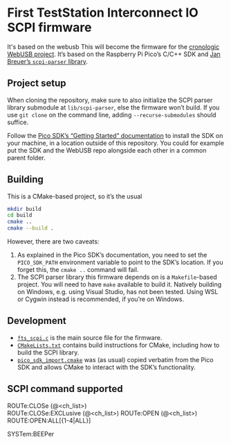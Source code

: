 # First TestStation Interconnect IO SCPI firmware

It's based on the webusb 
This will become the firmware for the [cronologic WebUSB project](https://github.com/cronologic-de/webusb).
It’s based on the Raspberry Pi Pico’s C/C++ SDK and [Jan Breuer’s `scpi-parser` library](https://github.com/j123b567/scpi-parser).

## Project setup

When cloning the repository, make sure to also initialize the SCPI parser library submodule at `lib/scpi-parser`, else the firmware won’t build.
If you use `git clone` on the command line, adding `--recurse-submodules` should suffice.

Follow the [Pico SDK’s “Getting Started” documentation](https://rptl.io/pico-get-started) to install the SDK on your machine, in a location outside of this repository.
You could for example put the SDK and the WebUSB repo alongside each other in a common parent folder.

## Building

This is a CMake-based project, so it’s the usual

```sh
mkdir build
cd build
cmake ..
cmake --build .
```

However, there are two caveats:

1. As explained in the Pico SDK’s documentation, you need to set the `PICO_SDK_PATH` environment variable to point to the SDK’s location. If you forget this, the `cmake ..` command will fail.
2. The SCPI parser library this firmware depends on is a `Makefile`-based project. You will need to have `make` available to build it. Natively building on Windows, e.g. using Visual Studio, has not been tested. Using WSL or Cygwin instead is recommended, if you’re on Windows.

## Development

* [`fts_scpi.c`](fts_scpi.c) is the main source file for the firmware.
* [`CMakeLists.txt`](CMakeLists.txt) contains build instructions for CMake, including how to build the SCPI library.
* [`pico_sdk_import.cmake`](pico_sdk_import.cmake) was (as usual) copied verbatim from the Pico SDK and allows CMake to interact with the SDK’s functionality.


## SCPI command supported

ROUTe:CLOSe (@<ch_list>)  
ROUTe:CLOSe:EXCLusive (@<ch_list>) 
ROUTe:OPEN (@<ch_list>)
ROUTE:OPEN:ALL[{1-4|ALL}] 

SYSTem:BEEPer

